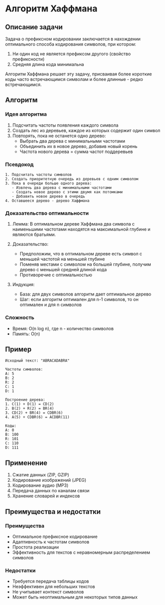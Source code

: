 # Алгоритм Хаффмана

## Описание задачи

Задача о префиксном кодировании заключается в нахождении оптимального способа кодирования символов, при котором:
1. Ни один код не является префиксом другого (свойство префиксности)
2. Средняя длина кода минимальна

Алгоритм Хаффмана решает эту задачу, присваивая более короткие коды часто встречающимся символам и более длинные - редко встречающимся.

## Алгоритм

### Идея алгоритма

1. Подсчитать частоты появления каждого символа
2. Создать лес из деревьев, каждое из которых содержит один символ
3. Повторять, пока не останется одно дерево:
   - Выбрать два дерева с минимальными частотами
   - Объединить их в новое дерево, добавив новый корень
   - Частота нового дерева = сумма частот поддеревьев

### Псевдокод

```
1. Подсчитать частоты символов
2. Создать приоритетную очередь из деревьев с одним символом
3. Пока в очереди больше одного дерева:
   - Извлечь два дерева с минимальными частотами
   - Создать новое дерево с этими двумя как потомками
   - Добавить новое дерево в очередь
4. Оставшееся дерево - дерево Хаффмана
```

### Доказательство оптимальности

1. Лемма: В оптимальном дереве Хаффмана два символа с наименьшими частотами находятся на максимальной глубине и являются братьями.

2. Доказательство:
   - Предположим, что в оптимальном дереве есть символ с меньшей частотой на меньшей глубине
   - Поменяв местами с символом на большей глубине, получим дерево с меньшей средней длиной кода
   - Противоречие с оптимальностью

3. Индукция:
   - База: для двух символов алгоритм дает оптимальное дерево
   - Шаг: если алгоритм оптимален для n-1 символов, то он оптимален и для n символов

### Сложность

- Время: O(n log n), где n - количество символов
- Память: O(n)

## Пример

```
Исходный текст: "ABRACADABRA"

Частоты символов:
A: 5
B: 2
R: 2
C: 1
D: 1

Построение дерева:
1. C(1) + D(1) = CD(2)
2. B(2) + R(2) = BR(4)
3. CD(2) + BR(4) = CDBR(6)
4. A(5) + CDBR(6) = ACDBR(11)

Коды:
A: 0
B: 100
R: 101
C: 110
D: 111
```

## Применение

1. Сжатие данных (ZIP, GZIP)
2. Кодирование изображений (JPEG)
3. Кодирование аудио (MP3)
4. Передача данных по каналам связи
5. Хранение словарей и индексов

## Преимущества и недостатки

### Преимущества
- Оптимальное префиксное кодирование
- Адаптивность к частотам символов
- Простота реализации
- Эффективность для текстов с неравномерным распределением символов

### Недостатки
- Требуется передача таблицы кодов
- Неэффективен для небольших текстов
- Не учитывает контекст символов
- Может быть неоптимальным для некоторых типов данных 